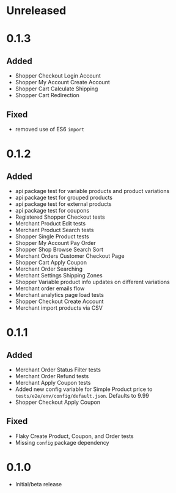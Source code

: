 # Unreleased

# 0.1.3

## Added

- Shopper Checkout Login Account
- Shopper My Account Create Account
- Shopper Cart Calculate Shipping
- Shopper Cart Redirection

## Fixed

- removed use of ES6 `import`

# 0.1.2

## Added

- api package test for variable products and product variations
- api package test for grouped products
- api package test for external products
- api package test for coupons
- Registered Shopper Checkout tests
- Merchant Product Edit tests
- Merchant Product Search tests
- Shopper Single Product tests
- Shopper My Account Pay Order
- Shopper Shop Browse Search Sort
- Merchant Orders Customer Checkout Page
- Shopper Cart Apply Coupon
- Merchant Order Searching
- Merchant Settings Shipping Zones
- Shopper Variable product info updates on different variations
- Merchant order emails flow
- Merchant analytics page load tests
- Shopper Checkout Create Account
- Merchant import products via CSV

# 0.1.1

## Added

- Merchant Order Status Filter tests
- Merchant Order Refund tests
- Merchant Apply Coupon tests
- Added new config variable for Simple Product price to `tests/e2e/env/config/default.json`. Defaults to 9.99
- Shopper Checkout Apply Coupon

## Fixed

- Flaky Create Product, Coupon, and Order tests
- Missing `config` package dependency

# 0.1.0

- Initial/beta release
